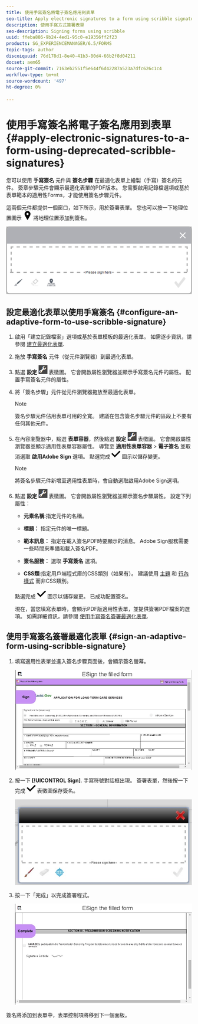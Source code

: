 ```yaml
---
title: 使用手寫簽名將電子簽名應用到表單
seo-title: Apply electronic signatures to a form using scribble signatures
description: 使用手寫方式簽署表單
seo-description: Signing forms using scribble
uuid: ffeba886-9b24-4ed1-95c0-e19356ff2f23
products: SG_EXPERIENCEMANAGER/6.5/FORMS
topic-tags: author
discoiquuid: 76d178d1-8e40-41b3-80d4-66b2f8d04211
docset: aem65
source-git-commit: 7163eb2551f5e644f6d42287a523a7dfc626c1c4
workflow-type: tm+mt
source-wordcount: '497'
ht-degree: 0%

---
```



# 使用手寫簽名將電子簽名應用到表單{#apply-electronic-signatures-to-a-form-using-deprecated-scribble-signatures}

您可以使用 **手寫簽名** 元件與 **簽名步驟** 在最適化表單上繪製（手寫）簽名的元件。 簽章步驟元件會顯示最適化表單的PDF版本。 您需要啟用記錄檔選項或基於表單範本的適用性Forms，才能使用簽名步驟元件。

這兩個元件都提供一個窗口，如下所示，用於簽署表單。 您也可以按一下地理位置圖示 ![aem_6_3_geolocation](assets/aem_6_3_geolocation.png) 將地理位置添加到簽名。

![手寫簽名對話框](assets/scribble-signature.png)

## 設定最適化表單以使用手寫簽名 {#configure-an-adaptive-form-to-use-scribble-signature}

1. 啟用「建立記錄檔案」選項或基於表單模板的最適化表單。 如需逐步資訊，請參閱 [建立最適化表單](creating-adaptive-form.md).
1. 拖放 **手寫簽名** 元件（從元件瀏覽器）到最適化表單。
1. 點選 **設定** ![設定](assets/configure.png) 表徵圖。 它會開啟屬性瀏覽器並顯示手寫簽名元件的屬性。 配置手寫簽名元件的屬性。
1. 將「簽名步驟」元件從元件瀏覽器拖放至最適化表單。

   >[!NOTE]
   >
   >簽名步驟元件佔用表單可用的全寬。 建議在包含簽名步驟元件的區段上不要有任何其他元件。

1. 在內容瀏覽器中，點選 **表單容器**，然後點選 **設定** ![](assets/configure.png) 表徵圖。 它會開啟屬性瀏覽器並顯示適用性表單容器屬性。 導覽至 **適用性表單容器** > **電子簽名** 並取消選取 **啟用Adobe Sign** 選項。 點選完成 ![aem_6_3_forms_save](assets/aem_6_3_forms_save.png) 圖示以儲存變更。

   >[!NOTE]
   >
   >將簽名步驟元件新增至適用性表單時，會自動選取啟用Adobe Sign選項。

1. 點選 **設定** ![設定](assets/configure.png) 表徵圖。 它會開啟屬性瀏覽器並顯示簽名步驟屬性。 設定下列屬性：

   * **元素名稱**:指定元件的名稱。

   * **標題：** 指定元件的唯一標題。
   * **範本訊息：** 指定在載入簽名PDF時要顯示的消息。 Adobe Sign服務需要一些時間來準備和載入簽名PDF。
   * **簽名服務：** 選取 **手寫簽名** 選項。

   * **CSS類**:指定用戶端程式庫的CSS類別（如果有）。 建議使用 [主題](themes.md) 和 [行內樣式](inline-style-adaptive-forms.md) 而非CSS類別。

   點選完成 ![aem_6_3_forms_save](assets/aem_6_3_forms_save.png) 圖示以儲存變更。 已成功配置簽名。

   現在，當您填寫表單時，會顯示PDF版適用性表單，並提供簽署PDF檔案的選項。 如需詳細資訊，請參閱 [使用手寫簽名簽署最適化表單](signing-forms-using-scribble.md#sign-an-adaptive-form-using-scribble-signature).

## 使用手寫簽名簽署最適化表單 {#sign-an-adaptive-form-using-scribble-signature}

1. 填寫適用性表單並進入簽名步驟頁面後，會顯示簽名螢幕。

   ![EchoSign頁面的簽名螢幕](assets/esignscribblesign.jpg)

1. 按一下 **[!UICONTROL Sign]**. 手寫符號對話框出現。 簽署表單，然後按一下完成 ![aem_6_3_forms_save](assets/aem_6_3_forms_save.png) 表徵圖保存簽名。

   ![手寫簽名對話框](assets/scribblewidget.jpg)

1. 按一下「完成」以完成簽署程式。

   ![完成簽署程式](assets/scribblecomplete.jpg)

簽名將添加到表單中，表單控制項將移到下一個面板。

